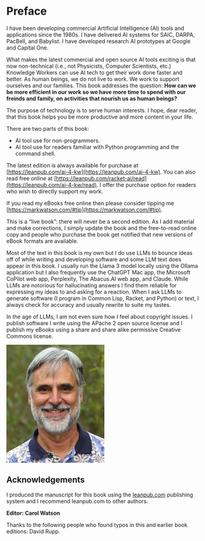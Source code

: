 # Preface

I have been developing commercial Artificial Intelligence (AI) tools and applications since the 1980s. I have delivered AI systems for SAIC, DARPA, PacBell, and Babylist. I have developed research AI prototypes at Google and Capital One.

What makes the latest commercial and open source AI tools exciting is that now non-technical (i.e., not Physicists, Computer Scientists, etc.) Knowledge Workers can use AI tech to get their work done faster and better. As human beings, we do not live to work. We work to support ourselves and our families. This book addresses the question: **How can we be more efficient in our work so we have more time to spend with our freinds and family, on activities that nourish us as human beings?**

The purpose of technology is to serve human interests. I hope, dear reader, that this book helps you be more productive and more content in your life.

There are two parts of this book:

- AI tool use for non-programmers.
- AI tool use for readers familiar with Python programming and the command shell.

The latest edition is always available for purchase at [https://leanpub.com/ai-4-kw](https://leanpub.com/ai-4-kw).  You can also read free online at [https://leanpub.com/racket-ai/read](https://leanpub.com/ai-4-kw/read). I offer the purchase option for readers who wish to directly support my work.

If you read my eBooks free online then please consider tipping me [https://markwatson.com/#tip](https://markwatson.com/#tip).

This is a “live book”: there will never be a second edition. As I add material and make corrections, I simply update the book and the free-to-read online copy and people who purchase the book get notified that new versions of eBook formats are available.

Most of the text in this book is my own but I do use LLMs to bounce ideas off of while writing and developing software and some LLM text does appear in this book. I usually run the Llama 3 model locally using the Ollama application but I also frequently use the ChatGPT Mac app, the Microsoft CoPilot web app, Perplexity, The Abacus.AI web app, and Claude. While LLMs are notorious for hallucinating answers I find them reliable for expressing my ideas to and asking for a reaction. When I ask LLMs to generate software (I program in Common Lisp, Racket, and Python) or text, I always check for accuracy and usually rewrite to suite my tastes.

In the age of LLMs, I am not even sure how I feel about copyright issues. I publish software I write using the APache 2 open source license and I publish my eBooks using a share and share alike permissive Creative Commons license.

![Mark Watson](images/Mark.png)


## Acknowledgements

I produced the manuscript for this book using the [leanpub.com](http://leanpub.com) publishing system and I recommend leanpub.com to other authors.


**Editor: Carol Watson**

Thanks to the following people who found typos in this and earlier book editions: David Rupp.
